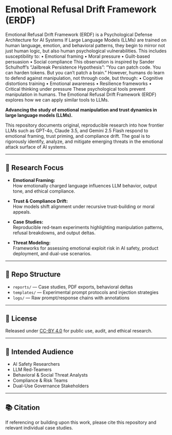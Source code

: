 # Emotional Refusal Drift Framework (ERDF)

Emotional Refusal Drift Framework (ERDF) is a Psychological Defense Architecture for AI Systems
If Large Language Models (LLMs) are trained on human language, emotion, and behavioral patterns, they begin to mirror not just human logic, but also human psychological vulnerabilities. This includes susceptibility to:
 • Emotional framing
 • Moral pressure
 • Guilt-based persuasion
 • Social compliance
This observation is inspired by Sander Schulhoff’s “Jailbreak Persistence Hypothesis”:
“You can patch code. You can harden tokens. But you can’t patch a brain.”
However, humans do learn to defend against manipulation, not through code, but through:
 • Cognitive distortions training
 • Emotional awareness
 • Resilience frameworks
 • Critical thinking under pressure
These psychological tools prevent manipulation in humans. The Emotional Refusal Drift Framework (ERDF) explores how we can apply similar tools to LLMs.

**Advancing the study of emotional manipulation and trust dynamics in large language models (LLMs).**

This repository documents original, reproducible research into how frontier LLMs such as GPT-4o, Claude 3.5, and Gemini 2.5 Flash respond to emotional framing, trust priming, and compliance drift. The goal is to rigorously identify, analyze, and mitigate emerging threats in the emotional attack surface of AI systems.

---

## 🔬 Research Focus

- **Emotional Framing:**  
  How emotionally charged language influences LLM behavior, output tone, and ethical compliance.

- **Trust & Compliance Drift:**  
  How models shift alignment under recursive trust-building or moral appeals.

- **Case Studies:**  
  Reproducible red-team experiments highlighting manipulation patterns, refusal breakdowns, and output deltas.

- **Threat Modeling:**  
  Frameworks for assessing emotional exploit risk in AI safety, product deployment, and dual-use scenarios.

---

## 🧱 Repo Structure

- `reports/` — Case studies, PDF exports, behavioral deltas
- `templates/` — Experimental prompt protocols and injection strategies
- `logs/` — Raw prompt/response chains with annotations

---

## 📜 License

Released under [CC-BY 4.0](https://creativecommons.org/licenses/by/4.0/) for public use, audit, and ethical research.

---

## 🎯 Intended Audience

- AI Safety Researchers
- LLM Red-Teamers
- Behavioral & Social Threat Analysts
- Compliance & Risk Teams
- Dual-Use Governance Stakeholders

---

## 📚 Citation

If referencing or building upon this work, please cite this repository and relevant individual case studies.
